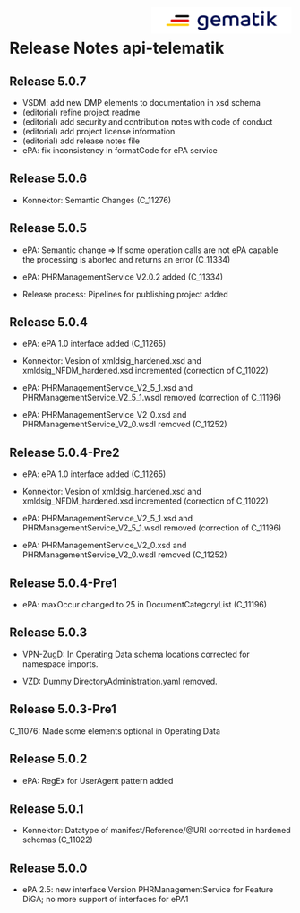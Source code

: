 <img align="right" width="250" height="47" src="images/Gematik_Logo_Flag_With_Background.png"/> <br/>    
 
# Release Notes api-telematik

## Release 5.0.7
- VSDM: add new DMP elements to documentation in xsd schema
- (editorial) refine project readme
- (editorial) add security and contribution notes with code of conduct
- (editorial) add project license information
- (editorial) add release notes file
- ePA: fix inconsistency in formatCode for ePA service

## Release 5.0.6
- Konnektor: Semantic Changes (C_11276)


## Release 5.0.5
- ePA: Semantic change => If some operation calls are not ePA capable the processing is aborted and returns an error (C_11334)

- ePA: PHRManagementService V2.0.2 added (C_11334)

- Release process: Pipelines for publishing project added


## Release 5.0.4
- ePA: ePA 1.0 interface added (C_11265)

 
- Konnektor: Vesion of xmldsig_hardened.xsd and xmldsig_NFDM_hardened.xsd incremented (correction of C_11022)

 
- ePA: PHRManagementService_V2_5_1.xsd and PHRManagementService_V2_5_1.wsdl removed (correction of C_11196)

 
- ePA: PHRManagementService_V2_0.xsd and PHRManagementService_V2_0.wsdl removed (C_11252)


## Release 5.0.4-Pre2
- ePA: ePA 1.0 interface added (C_11265)

 
- Konnektor: Vesion of xmldsig_hardened.xsd and xmldsig_NFDM_hardened.xsd incremented (correction of C_11022)

 
- ePA: PHRManagementService_V2_5_1.xsd and PHRManagementService_V2_5_1.wsdl removed (correction of C_11196)

 
- ePA: PHRManagementService_V2_0.xsd and PHRManagementService_V2_0.wsdl removed (C_11252)


## Release 5.0.4-Pre1
- ePA: maxOccur changed to 25 in DocumentCategoryList (C_11196)


## Release 5.0.3
- VPN-ZugD: In Operating Data schema locations corrected for namespace imports.


- VZD: Dummy DirectoryAdministration.yaml removed.


## Release 5.0.3-Pre1
C_11076: Made some elements optional in Operating Data

## Release 5.0.2
- ePA: RegEx for UserAgent pattern added


## Release 5.0.1
- Konnektor: Datatype of manifest/Reference/@URI corrected in hardened schemas (C_11022)



## Release 5.0.0
- ePA 2.5: new interface Version PHRManagementService for Feature DiGA; no more support of interfaces for ePA1
